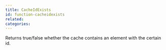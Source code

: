 ```yaml
---
title: CacheIdExists
id: function-cacheidexists
related:
categories:
---
```


Returns true/false whether the cache contains an element with the certain id.
